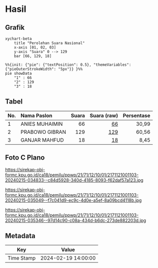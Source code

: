 # Hasil

## Grafik

```mermaid
xychart-beta
    title "Perolehan Suara Nasional"
    x-axis [01, 02, 03]
    y-axis "Suara" 0 --> 129
    bar [66, 129, 18]
```

```mermaid
%%{init: {"pie": {"textPosition": 0.5}, "themeVariables": {"pieOuterStrokeWidth": "5px"}} }%%
pie showData
    "1" : 66
    "2" : 129
    "3" : 18
```

## Tabel

| No. | Nama Paslon    | Suara | Suara (raw) | Persentase |
|:--- |:-------------- | -----:| -----------:| ----------:|
| 1   | ANIES MUHAIMIN | 66    | [66][p-1]   | 30,99      |
| 2   | PRABOWO GIBRAN | 129   | [129][p-2]  | 60,56      |
| 3   | GANJAR MAHFUD  | 18    | [18][p-3]   | 8,45       |


[p-1]: https://github.com/gigit-pemilu/pemilu-2024/blob/main/pilpres/hitung-suara/sub/21-kepulauan-riau/sub/71-kota-batam/sub/12-batu-aji/sub/1001-tanjung-uncang/sub/103-tps/sub/paslon-1.txt
[p-2]: https://github.com/gigit-pemilu/pemilu-2024/blob/main/pilpres/hitung-suara/sub/21-kepulauan-riau/sub/71-kota-batam/sub/12-batu-aji/sub/1001-tanjung-uncang/sub/103-tps/sub/paslon-2.txt
[p-3]: https://github.com/gigit-pemilu/pemilu-2024/blob/main/pilpres/hitung-suara/sub/21-kepulauan-riau/sub/71-kota-batam/sub/12-batu-aji/sub/1001-tanjung-uncang/sub/103-tps/sub/paslon-3.txt

## Foto C Plano

https://sirekap-obj-formc.kpu.go.id/ca18/pemilu/ppwp/21/71/12/10/01/2171121001103-20240215-034833--c84d5928-340d-4185-8093-f62daf57a123.jpg

https://sirekap-obj-formc.kpu.go.id/ca18/pemilu/ppwp/21/71/12/10/01/2171121001103-20240215-035049--f7c041d9-ec9c-4d0e-a5ef-8a09bcd4118b.jpg

https://sirekap-obj-formc.kpu.go.id/ca18/pemilu/ppwp/21/71/12/10/01/2171121001103-20240215-035346--97d14c90-c08a-434d-b6dc-273de882203d.jpg


## Metadata

| Key        | Value               |
| ---------- | ------------------- |
| Time Stamp | 2024-02-19 14:00:00 |



